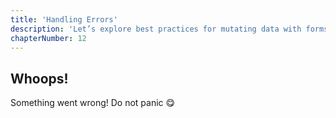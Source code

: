 ```yaml
---
title: 'Handling Errors'
description: 'Let’s explore best practices for mutating data with forms, including error handling and accessibility'
chapterNumber: 12
---
```


## Whoops!

Something went wrong! Do not panic 😋
